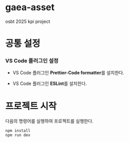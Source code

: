 # gaea-asset

osbt 2025 kpi project

# 공통 설정

### VS Code 플러그인 설정

- VS Code 플러그인 **Prettier-Code formatter**를 설치한다.

- VS Code 플러그인 **ESLint**를 설치한다.

# 프로젝트 시작

다음의 명령어를 실행하여 프로젝트를 실행한다.

```
npm install
npm run dev
```
